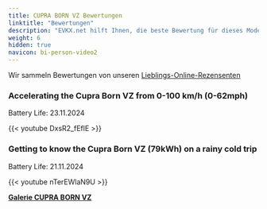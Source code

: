```yaml
---
title: CUPRA BORN VZ Bewertungen
linktitle: "Bewertungen"
description: "EVKX.net hilft Ihnen, die beste Bewertung für dieses Modell zu finden."
weight: 6
hidden: true
navicon: bi-person-video2
---
```

Wir sammeln Bewertungen von unseren [Lieblings-Online-Rezensenten](../../../../../guides/evreviewers/)

<div class="container text-center shadow p-2 pe-4 mb-5 bg-body-tertiary rounded border">
<h3>Accelerating the Cupra Born VZ from 0-100 km/h (0-62mph)</h3>
<p>Battery Life: 23.11.2024</p>

{{< youtube DxsR2_fEflE >}}

</div>
<div class="container text-center shadow p-2 pe-4 mb-5 bg-body-tertiary rounded border">
<h3>Getting to know the Cupra Born VZ (79kWh) on a rainy cold trip</h3>
<p>Battery Life: 21.11.2024</p>

{{< youtube nTerEWlaN9U >}}

</div>
<div class="mt-3 mb-3">
<a href="../gallery/" class="text-decoration-none text-black">
<strong><i class="bi-arrow-left"></i>Galerie  </strong>
</a>
<a href="../" class="text-decoration-none text-black float-end">
<strong>CUPRA BORN VZ <i class="bi-arrow-right"></i></strong>
</a>
</div>
